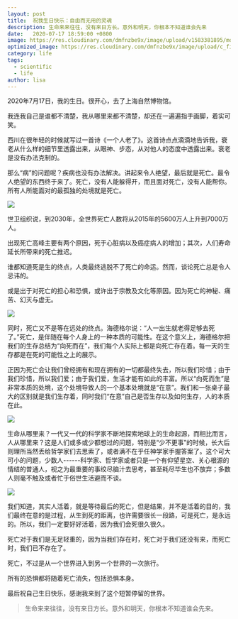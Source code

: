 ```yaml
---
layout: post
title:  祝我生日快乐：自由而无用的灵魂
description: 生命来来往往，没有来日方长。意外和明天，你根本不知道谁会先来
date:   2020-07-17 18:59:00 +0800
image: https://res.cloudinary.com/dmfnzbe9x/image/upload/v1583381895/moon_up6av0.png
optimized_image: https://res.cloudinary.com/dmfnzbe9x/image/upload/c_fill,h_171,w_325/v1583381895/moon_up6av0.png
category: life
tags:
  - scientific
  - life
author: lisa
---
```


2020年7月17日，我的生日。很开心，去了上海自然博物馆。

我连我自己是谁都不清楚，我从哪里来都不清楚，却还在一遍遍指手画脚，着实可笑。

西川在很年轻的时候就写过一首诗《一个人老了》。这首诗点点滴滴地告诉我，衰老从什么样的细节里透露出来，从眼神、步态，从对他人的态度中透露出来。衰老是没有办法克制的。

那么“病”的问题呢？疾病也没有办法解决。讲起来令人绝望，最后就是死亡。最令人绝望的东西终于来了。死亡，没有人能躲得开，而且面对死亡，没有人能帮你。所有人所能面对的最孤独的处境就是死亡。

![](https://res.cloudinary.com/dmfnzbe9x/image/upload/v1596005210/640_s428fi.webp)

世卫组织说，到2030年，全世界死亡人数将从2015年的5600万人上升到7000万人。

出现死亡高峰主要有两个原因，死于心脏病以及癌症病人的增加；其次，人们寿命延长所带来的死亡推迟。

谁都知道死是生的终点，人类最终逃脱不了死亡的命运。然而，谈论死亡总是令人忌讳的。

或是出于对死亡的担心和恐惧，或许出于宗教及文化等原因。因为死亡的神秘、痛苦、幻灭与虚无。

![](https://res.cloudinary.com/dmfnzbe9x/image/upload/v1596005216/640_nxctoh.webp)

同时，死亡又不是等在远处的终点。海德格尔说：“人一出生就老得足够去死了。”死亡，是伴随在每个人身上的一种本质的可能性。在这个意义上，海德格尔把我们的生存总结为“向死而在”，我们每个人实际上都是向死亡存在着。每一天的生存都是在死的可能性之上的展示。

正因为死亡会让我们曾经拥有和现在拥有的一切都最终失去，所以我们珍惜；由于我们珍惜，所以我们爱；由于我们爱，生活才能有如此的丰富。所以“向死而生”是非常本质的处境，这个处境导致人的一个基本处境就是“在意”。我们和一张桌子最大的区别就是我们生存着，同时我们“在意”自己是否生存以及如何生存，人的本质在此。

![](https://res.cloudinary.com/dmfnzbe9x/image/upload/v1596005224/640_k5n7uw.webp)

生命从哪里来？一代又一代的科学家不断地探索地球上的生命起源，而相比而言，人从哪里来？这是人们或多或少都想过的问题，特别是“少不更事”的时候，长大后则理所当然丢给哲学家们去思索了，或者满不在乎任神学家手握答案了。这个可大可小的问题，少数人------科学家、哲学家或者只是一个有仰望星空、关心根源的情结的普通人，视之为最重要的事绞尽脑汁去思考，甚至耗尽毕生也不放弃；多数人则毫不触及或者忙于俗世生活避而不谈。

![](https://res.cloudinary.com/dmfnzbe9x/image/upload/v1596005232/640_fw8zzg.webp)

我们知道，其实人活着，就是等待最后的死亡，但是结果，并不是活着的目的，我们最终在意的是过程，从生到死的距离，也许需要很长一段路，可是死亡，是永远的。所以，我们一定要好好活着，因为我们会死很久很久。

死亡对于我们是无足轻重的，因为当我们存在时，死亡对于我们还没有来，而死亡时，我们已不存在了。

死亡，不过是从一个世界进入到另一个世界的一次旅行。

所有的恐惧都将随着死亡消失，包括恐惧本身。

最后祝自己生日快乐，感谢我来到了这个短暂停留的世界。

> 生命来来往往，没有来日方长。意外和明天，你根本不知道谁会先来。
